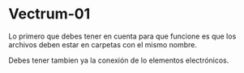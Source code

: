 # Vectrum-01

Lo primero que debes tener en cuenta para que funcione es que los archivos deben estar en carpetas con el mismo nombre.

Debes tener tambien ya la conexión de lo elementos electrónicos.
